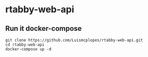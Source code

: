 # rtabby-web-api

## Run it docker-compose 
```shell
git clone https://github.com/Luismcplopes/rtabby-web-api.git
cd rtabby-web-api
docker-compose up -d
```
